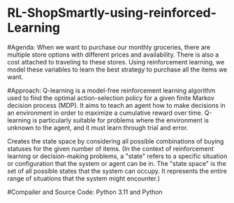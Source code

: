 # RL-ShopSmartly-using-reinforced-Learning 

#Agenda:
When we want to purchase our monthly groceries, there are multiple store options with different prices and availability. There is also a cost attached to traveling to these stores. Using reinforcement learning, we model these variables to learn the best strategy to purchase all the items we want.

#Approach:
Q-learning is a model-free reinforcement learning algorithm used to find the optimal action-selection policy for a given finite Markov decision process (MDP). It aims to teach an agent how to make decisions in an environment in order to maximize a cumulative reward over time. Q-learning is particularly suitable for problems where the environment is unknown to the agent, and it must learn through trial and error.

Creates the state space by considering all possible combinations of buying statuses for the given number of items.
(In the context of reinforcement learning or decision-making problems, a "state" refers to a specific situation or configuration that the system or agent can be in. The "state space" is the set of all possible states that the system can occupy. It represents the entire range of situations that the system might encounter.)

#Compailer and Source Code:
Python 3.11 and Python

